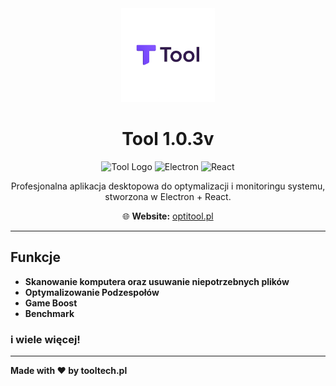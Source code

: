 <div align="center">
  <img src="assets/Tool.png" alt="Tool Logo" width="150" />
  
  # Tool 1.0.3v

  ![Tool Logo](https://img.shields.io/badge/Tool-v1.0.3-purple?style=for-the-badge)
  ![Electron](https://img.shields.io/badge/Electron-27.0-blue?style=for-the-badge)
  ![React](https://img.shields.io/badge/React-18.2-cyan?style=for-the-badge)

  Profesjonalna aplikacja desktopowa do optymalizacji i monitoringu systemu, stworzona w Electron + React.

  🌐 **Website:** [optitool.pl](https://optitool.pl)
  
</div>

---
## Funkcje
- **Skanowanie komputera oraz usuwanie niepotrzebnych plików**
- **Optymalizowanie Podzespołów**
- **Game Boost**
- **Benchmark**
### **i wiele więcej!**
---

**Made with ❤️ by tooltech.pl**
